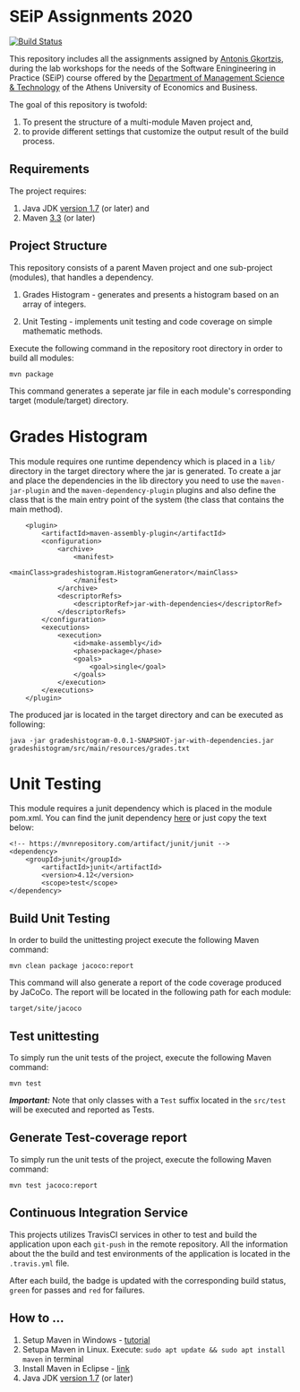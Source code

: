 # SEiP Assignments 2020

[![Build Status](https://travis-ci.com/Aliki-Ntouzgou/SEiP-Assignments-2020.svg?token=KGQ4yLReetURUiSy9Bt9&branch=development)](https://travis-ci.com/Aliki-Ntouzgou/SEiP-Assignments-2020)

This repository includes all the assignments assigned by <a href="https://github.com/AntonisGkortzis">Antonis Gkortzis</a>, during the lab workshops for the needs of the Software Eningineering in Practice (SEiP) course offered by the <a href="https://www.dept.aueb.gr/en/dmst">Department of Management Science & Technology</a> of the Athens University of Economics and Business.

The goal of this repository is twofold:

1. To present the structure of a multi-module Maven project and,
2. to provide different settings that customize the output result of the build process.

## Requirements

The project requires:

1. Java JDK <a href="https://www.oracle.com/java/technologies/javase-jdk8-downloads.html">version 1.7</a> (or later) and
2. Maven <a href="https://maven.apache.org/download.cgi">3.3</a> (or later)

## Project Structure

This repository consists of a parent Maven project and one sub-project (modules), that handles a dependency.

1. Grades Histogram - generates and presents a histogram based on an array of integers.

2. Unit Testing - implements unit testing and code coverage on simple mathematic methods. 

Execute the following command in the repository root directory in order to build all modules:

```
mvn package
```

This command generates a seperate jar file in each module's corresponding target (module/target) directory.

# Grades Histogram

This module requires one runtime dependency which is placed in a ```lib/``` directory in the target directory where the jar is generated. To create a jar and place the dependencies in the lib directory you need to use the ```maven-jar-plugin``` and the ```maven-dependency-plugin``` plugins and also define the class that is the main entry point of the system (the class that contains the main method).

```
	<plugin>
    	<artifactId>maven-assembly-plugin</artifactId>
    	<configuration>
    	    <archive>
        	    <manifest>
            	    <mainClass>gradeshistogram.HistogramGenerator</mainClass> 
            	</manifest>
        	</archive>
        	<descriptorRefs>
            	<descriptorRef>jar-with-dependencies</descriptorRef>
        	</descriptorRefs>
    	</configuration>
    	<executions>
        	<execution>
            	<id>make-assembly</id> 
            	<phase>package</phase> 
            	<goals>
                	<goal>single</goal>
            	</goals>
        	</execution>
    	</executions>
	</plugin>
  ```

The produced jar is located in the target directory and can be executed as following:

```
java -jar gradeshistogram-0.0.1-SNAPSHOT-jar-with-dependencies.jar gradeshistogram/src/main/resources/grades.txt
```

# Unit Testing

This module requires a junit dependency which is placed in the module pom.xml. You can find the junit dependency <a href="https://mvnrepository.com/artifact/junit/junit/4.12">here</a> or just copy the text below:

```
<!-- https://mvnrepository.com/artifact/junit/junit -->
<dependency>
	<groupId>junit</groupId>
    	<artifactId>junit</artifactId>
    	<version>4.12</version>
    	<scope>test</scope>
</dependency>
```

## Build Unit Testing

In order to build the unittesting project execute the following Maven command:

```
mvn clean package jacoco:report
```

This command will also generate a report of the code coverage produced by JaCoCo. The report will be located in the following path for each module:

```
target/site/jacoco
```

## Test unittesting
To simply run the unit tests of the project, execute the following Maven command:

```
mvn test
````

<b><i>Important:</i></b> Note that only classes with a ```Test``` suffix located in the ```src/test``` will be executed and reported as Tests.

## Generate Test-coverage report

To simply run the unit tests of the project, execute the following Maven command:

```
mvn test jacoco:report
```

## Continuous Integration Service

This projects utilizes TravisCI services in other to test and build the application upon each ```git-push``` in the remote repository. All the information about the the build and test environments of the application is located in the ```.travis.yml``` file.

After each build, the badge is updated with the corresponding build status, ```green``` for passes and ```red``` for failures.

## How to ...
 1. Setup Maven in Windows - <a href="https://mkyong.com/maven/how-to-install-maven-in-windows/">tutorial</a>
 2. Setupa Maven in Linux. Execute: ```sudo apt update && sudo apt install maven``` in terminal
 3. Install Maven in Eclipse - <a href="https://www.eclipse.org/m2e/">link</a>
 4. Java JDK <a href="https://www.oracle.com/java/technologies/javase-jdk8-downloads.html">version 1.7</a> (or later)
 
